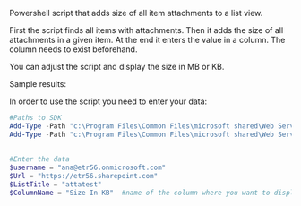 Powershell script that adds size of all item attachments to a list view.

First the script finds all items with attachments. Then it adds the size of all attachments in a given item. At the end it enters the value in a column. The column needs to exist beforehand.

 

You can adjust the script and display the size in MB or KB.

 

Sample results:

 



In order to use the script you need to enter your data:

```PowerShell
#Paths to SDK 
Add-Type -Path "c:\Program Files\Common Files\microsoft shared\Web Server Extensions\16\ISAPI\Microsoft.SharePoint.Client.dll" 
Add-Type -Path "c:\Program Files\Common Files\microsoft shared\Web Server Extensions\16\ISAPI\Microsoft.SharePoint.Client.Runtime.dll"   
 
  
#Enter the data 
$username = "ana@etr56.onmicrosoft.com" 
$Url = "https://etr56.sharepoint.com" 
$ListTitle = "attatest" 
$ColumnName = "Size In KB"  #name of the column where you want to display size. 
``` 
 
 

 

 

 

 
